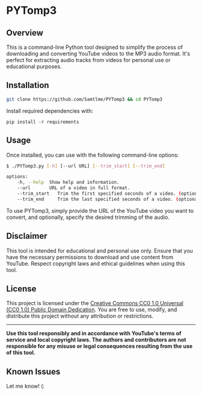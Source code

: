 # PYTomp3

## Overview
This is a command-line Python tool designed to simplify the process of downloading and converting YouTube videos to the MP3 audio format. It's perfect for extracting audio tracks from videos for personal use or educational purposes.

## Installation
```bash
git clone https://github.com/Samtlme/PYTomp3 && cd PYTomp3
```
Install required dependencies with:
```
pip install -r requirements
```

## Usage
Once installed, you can use with the following command-line options:
```bash
$ ./PYTomp3.py [-h] [--url URL] [--trim_start] [--trim_end]

options:
    -h, --help  Show help and information.
    --url       URL of a video in full format.
    --trim_start   Trim the first specified seconds of a video. (optional)
    --trim_end     Trim the last specified seconds of a video. (optional)
```
To use PYTomp3, simply provide the URL of the YouTube video you want to convert, and optionally, specify the desired trimming of the audio.

## Disclaimer
This tool is intended for educational and personal use only. Ensure that you have the necessary permissions to download and use content from YouTube. Respect copyright laws and ethical guidelines when using this tool.

## License
This project is licensed under the [Creative Commons CC0 1.0 Universal (CC0 1.0) Public Domain Dedication](https://creativecommons.org/publicdomain/zero/1.0/). You are free to use, modify, and distribute this project without any attribution or restrictions.

---

**Use this tool responsibly and in accordance with YouTube's terms of service and local copyright laws. The authors and contributors are not responsible for any misuse or legal consequences resulting from the use of this tool.**

## Known Issues
Let me know! (:
